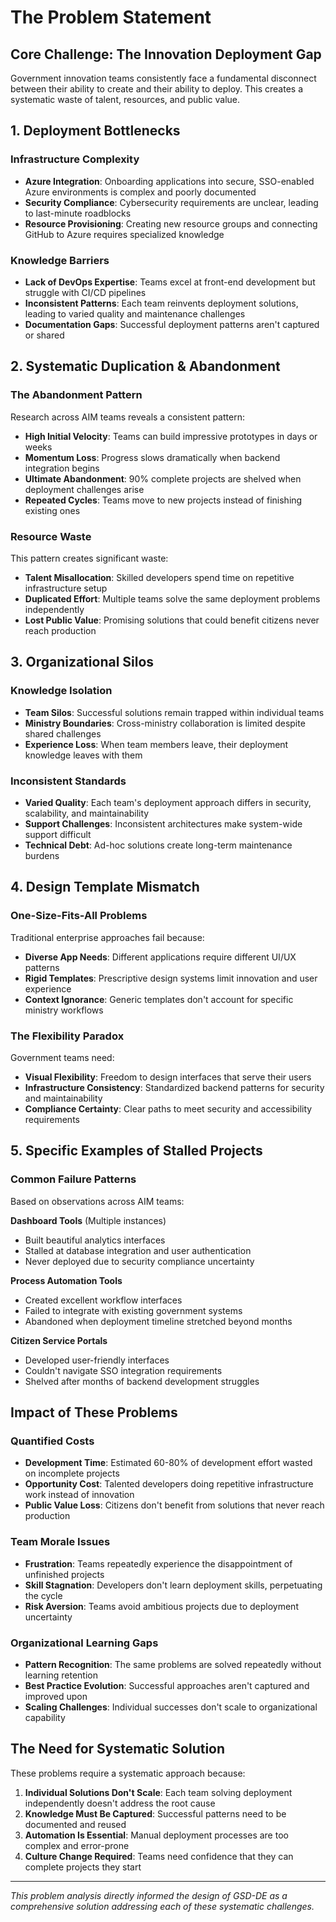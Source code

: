 # The Problem Statement

## Core Challenge: The Innovation Deployment Gap

Government innovation teams consistently face a fundamental disconnect between their ability to create and their ability to deploy. This creates a systematic waste of talent, resources, and public value.

## 1. Deployment Bottlenecks

### Infrastructure Complexity
- **Azure Integration**: Onboarding applications into secure, SSO-enabled Azure environments is complex and poorly documented
- **Security Compliance**: Cybersecurity requirements are unclear, leading to last-minute roadblocks
- **Resource Provisioning**: Creating new resource groups and connecting GitHub to Azure requires specialized knowledge

### Knowledge Barriers
- **Lack of DevOps Expertise**: Teams excel at front-end development but struggle with CI/CD pipelines
- **Inconsistent Patterns**: Each team reinvents deployment solutions, leading to varied quality and maintenance challenges
- **Documentation Gaps**: Successful deployment patterns aren't captured or shared

## 2. Systematic Duplication & Abandonment

### The Abandonment Pattern
Research across AIM teams reveals a consistent pattern:
- **High Initial Velocity**: Teams can build impressive prototypes in days or weeks
- **Momentum Loss**: Progress slows dramatically when backend integration begins
- **Ultimate Abandonment**: 90% complete projects are shelved when deployment challenges arise
- **Repeated Cycles**: Teams move to new projects instead of finishing existing ones

### Resource Waste
This pattern creates significant waste:
- **Talent Misallocation**: Skilled developers spend time on repetitive infrastructure setup
- **Duplicated Effort**: Multiple teams solve the same deployment problems independently
- **Lost Public Value**: Promising solutions that could benefit citizens never reach production

## 3. Organizational Silos

### Knowledge Isolation
- **Team Silos**: Successful solutions remain trapped within individual teams
- **Ministry Boundaries**: Cross-ministry collaboration is limited despite shared challenges
- **Experience Loss**: When team members leave, their deployment knowledge leaves with them

### Inconsistent Standards
- **Varied Quality**: Each team's deployment approach differs in security, scalability, and maintainability
- **Support Challenges**: Inconsistent architectures make system-wide support difficult
- **Technical Debt**: Ad-hoc solutions create long-term maintenance burdens

## 4. Design Template Mismatch

### One-Size-Fits-All Problems
Traditional enterprise approaches fail because:
- **Diverse App Needs**: Different applications require different UI/UX patterns
- **Rigid Templates**: Prescriptive design systems limit innovation and user experience
- **Context Ignorance**: Generic templates don't account for specific ministry workflows

### The Flexibility Paradox
Government teams need:
- **Visual Flexibility**: Freedom to design interfaces that serve their users
- **Infrastructure Consistency**: Standardized backend patterns for security and maintainability
- **Compliance Certainty**: Clear paths to meet security and accessibility requirements

## 5. Specific Examples of Stalled Projects

### Common Failure Patterns
Based on observations across AIM teams:

**Dashboard Tools** (Multiple instances)
- Built beautiful analytics interfaces
- Stalled at database integration and user authentication
- Never deployed due to security compliance uncertainty

**Process Automation Tools**
- Created excellent workflow interfaces
- Failed to integrate with existing government systems
- Abandoned when deployment timeline stretched beyond months

**Citizen Service Portals**
- Developed user-friendly interfaces
- Couldn't navigate SSO integration requirements
- Shelved after months of backend development struggles

## Impact of These Problems

### Quantified Costs
- **Development Time**: Estimated 60-80% of development effort wasted on incomplete projects
- **Opportunity Cost**: Talented developers doing repetitive infrastructure work instead of innovation
- **Public Value Loss**: Citizens don't benefit from solutions that never reach production

### Team Morale Issues
- **Frustration**: Teams repeatedly experience the disappointment of unfinished projects
- **Skill Stagnation**: Developers don't learn deployment skills, perpetuating the cycle
- **Risk Aversion**: Teams avoid ambitious projects due to deployment uncertainty

### Organizational Learning Gaps
- **Pattern Recognition**: The same problems are solved repeatedly without learning retention
- **Best Practice Evolution**: Successful approaches aren't captured and improved upon
- **Scaling Challenges**: Individual successes don't scale to organizational capability

## The Need for Systematic Solution

These problems require a systematic approach because:

1. **Individual Solutions Don't Scale**: Each team solving deployment independently doesn't address the root cause
2. **Knowledge Must Be Captured**: Successful patterns need to be documented and reused
3. **Automation Is Essential**: Manual deployment processes are too complex and error-prone
4. **Culture Change Required**: Teams need confidence that they can complete projects they start

---

*This problem analysis directly informed the design of GSD-DE as a comprehensive solution addressing each of these systematic challenges.*